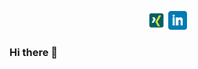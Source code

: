 <!--
[![ingo_trautwein header](https://raw.githubusercontent.com/IngoTrautwein/IngoTrautwein/main/icon/bannner.png)](https://not_implementes.com)
<p>
  <a href="https://ingotrautwein.com/latest-story.png"><img width="150" align='right' src="https://ingotrautwein.com/latest-story.png"></a>
</p>
-->

<p align='center'>
  <a href="https://www.xing.com/profile/Ingo_Trautwein/cv"><img height="30" src="https://github.com/IngoTrautwein/IngoTrautwein/blob/main/icon/xing.png?raw=true"></a>
  <a href="https://www.linkedin.com/in/ingo-trautwein/"><img height="30" src="https://github.com/IngoTrautwein/IngoTrautwein/blob/main/icon/linkedin.png?raw=true"></a>
</p>

### Hi there 👋
